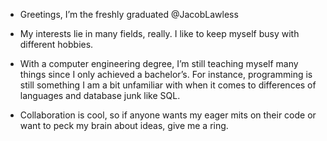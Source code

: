 - Greetings, I’m the freshly graduated @JacobLawless

- My interests lie in many fields, really. I like to keep myself busy with different hobbies. 

- With a computer engineering degree, I’m still teaching myself many things since I only achieved 
  a bachelor’s. For instance, programming is still something I am a bit unfamiliar with when it 
   comes to differences of languages and database junk like SQL. 
   
- Collaboration is cool, so if anyone wants my eager mits on their code or want to peck my brain 
  about ideas, give me a ring.


